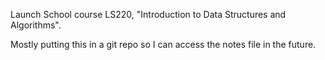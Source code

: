 Launch School course LS220, "Introduction to Data Structures and Algorithms".

Mostly putting this in a git repo so I can access the notes file in the future.